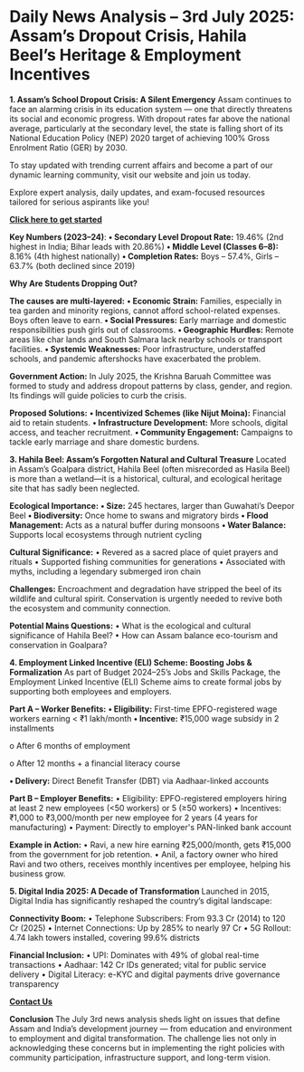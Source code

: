 # Daily News Analysis – 3rd July 2025: Assam’s Dropout Crisis, Hahila Beel’s Heritage & Employment Incentives

**1. Assam’s School Dropout Crisis: A Silent Emergency**
Assam continues to face an alarming crisis in its education system — one that directly threatens its social and economic progress. With dropout rates far above the national average, particularly at the secondary level, the state is falling short of its National Education Policy (NEP) 2020 target of achieving 100% Gross Enrolment Ratio (GER) by 2030.

To stay updated with trending current affairs and become a part of our dynamic learning community, visit our website and join us today.

Explore expert analysis, daily updates, and exam-focused resources tailored for serious aspirants like you!

**[Click here to get started](https://acsindiaias.com)**

**Key Numbers (2023–24)**:
**•	Secondary Level Dropout Rate:** 19.46% (2nd highest in India; Bihar leads with 20.86%)
**•	Middle Level (Classes 6–8):** 8.16% (4th highest nationally)
**•	Completion Rates:** Boys – 57.4%, Girls – 63.7% (both declined since 2019)

**Why Are Students Dropping Out?**

**The causes are multi-layered:**
**•	Economic Strain:** Families, especially in tea garden and minority regions, cannot afford school-related expenses. Boys often leave to earn.
**•	Social Pressures:** Early marriage and domestic responsibilities push girls out of classrooms.
**•	Geographic Hurdles:** Remote areas like char lands and South Salmara lack nearby schools or transport facilities.
**•	Systemic Weaknesses:** Poor infrastructure, understaffed schools, and pandemic aftershocks have exacerbated the problem.

**Government Action:**
In July 2025, the Krishna Baruah Committee was formed to study and address dropout patterns by class, gender, and region. Its findings will guide policies to curb the crisis.

**Proposed Solutions:**
**•	Incentivized Schemes (like Nijut Moina):** Financial aid to retain students.
**•	Infrastructure Development:** More schools, digital access, and teacher recruitment.
**•	Community Engagement:** Campaigns to tackle early marriage and share domestic burdens.

**3. Hahila Beel: Assam’s Forgotten Natural and Cultural Treasure**
Located in Assam’s Goalpara district, Hahila Beel (often misrecorded as Hasila Beel) is more than a wetland—it is a historical, cultural, and ecological heritage site that has sadly been neglected.

**Ecological Importance:**
**•	Size:** 245 hectares, larger than Guwahati’s Deepor Beel
**•	Biodiversity:** Once home to swans and migratory birds
**•	Flood Management:** Acts as a natural buffer during monsoons
**•	Water Balance:** Supports local ecosystems through nutrient cycling

**Cultural Significance:**
•	Revered as a sacred place of quiet prayers and rituals
•	Supported fishing communities for generations
•	Associated with myths, including a legendary submerged iron chain

**Challenges:**
Encroachment and degradation have stripped the beel of its wildlife and cultural spirit. Conservation is urgently needed to revive both the ecosystem and community connection.

**Potential Mains Questions:**
•	What is the ecological and cultural significance of Hahila Beel?
•	How can Assam balance eco-tourism and conservation in Goalpara?

**4. Employment Linked Incentive (ELI) Scheme: Boosting Jobs & Formalization**
As part of Budget 2024–25’s Jobs and Skills Package, the Employment Linked Incentive (ELI) Scheme aims to create formal jobs by supporting both employees and employers.

**Part A – Worker Benefits:**
**•	Eligibility:** First-time EPFO-registered wage workers earning < ₹1 lakh/month
**•	Incentive:** ₹15,000 wage subsidy in 2 installments

o	After 6 months of employment

o	After 12 months + a financial literacy course

**•	Delivery:** Direct Benefit Transfer (DBT) via Aadhaar-linked accounts

**Part B – Employer Benefits:**
•	Eligibility: EPFO-registered employers hiring at least 2 new employees (<50 workers) or 5 (≥50 workers)
•	Incentives: ₹1,000 to ₹3,000/month per new employee for 2 years (4 years for manufacturing)
•	Payment: Directly to employer's PAN-linked bank account

**Example in Action:**
•	Ravi, a new hire earning ₹25,000/month, gets ₹15,000 from the government for job retention.
•	Anil, a factory owner who hired Ravi and two others, receives monthly incentives per employee, helping his business grow.

**5. Digital India 2025: A Decade of Transformation**
Launched in 2015, Digital India has significantly reshaped the country’s digital landscape:

**Connectivity Boom:**
•	Telephone Subscribers: From 93.3 Cr (2014) to 120 Cr (2025)
•	Internet Connections: Up by 285% to nearly 97 Cr
•	5G Rollout: 4.74 lakh towers installed, covering 99.6% districts

**Financial Inclusion:**
•	UPI: Dominates with 49% of global real-time transactions
•	Aadhaar: 142 Cr IDs generated; vital for public service delivery
•	Digital Literacy: e-KYC and digital payments drive governance transparency

**[Contact Us](https://acsindiaias.com/contact)**

**Conclusion**
The July 3rd news analysis sheds light on issues that define Assam and India’s development journey — from education and environment to employment and digital transformation. The challenge lies not only in acknowledging these concerns but in implementing the right policies with community participation, infrastructure support, and long-term vision.


 
